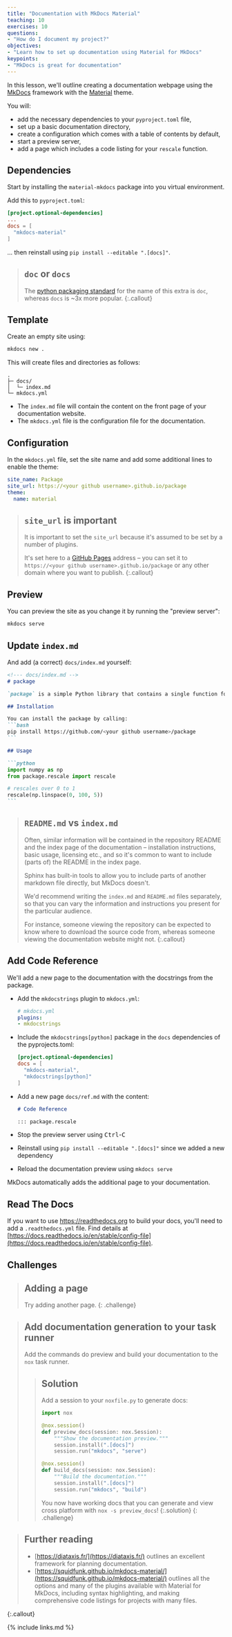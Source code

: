 ```yaml
---
title: "Documentation with MkDocs Material"
teaching: 10
exercises: 10
questions:
- "How do I document my project?"
objectives:
- "Learn how to set up documentation using Material for MkDocs"
keypoints:
- "MkDocs is great for documentation"
---
```


In this lesson, we'll outline creating a documentation webpage
using the [MkDocs](https://www.mkdocs.org/) framework
with the [Material](https://squidfunk.github.io/mkdocs-material/) theme.

You will:
- add the necessary dependencies to your `pyproject.toml` file,
- set up a basic documentation directory,
- create a configuration which comes with a table of contents by default,
- start a preview server,
- add a page which includes a code listing for your `rescale` function.


## Dependencies

Start by installing the `material-mkdocs` package into you virtual environment.

Add this to `pyproject.toml`:

```toml
[project.optional-dependencies]
...
docs = [
  "mkdocs-material"
]
```

... then reinstall using `pip install --editable ".[docs]"`.

> ## `doc` or `docs`
>
> The [python packaging standard](https://packaging.python.org/en/latest/specifications/core-metadata/#provides-extra-multiple-use)
> for the name of this extra is `doc`, whereas `docs` is ~3x more popular.
{:.callout}

## Template

Create an empty site using:
```bash
mkdocs new .
```

This will create files and directories as follows:
```
.
├─ docs/
│  └─ index.md
└─ mkdocs.yml
```

- The `index.md` file will contain the content on the front page of your documentation website.
- The `mkdocs.yml` file is the configuration file for the documentation.

## Configuration

In the `mkdocs.yml` file, set the site name and add some additional lines to enable the theme:

```yaml
site_name: Package
site_url: https://<your github username>.github.io/package
theme:
  name: material
```

> ## `site_url` is important
> It is important to set the `site_url` because it's assumed to be set by a number of plugins.
>
> It's set here to a [GitHub Pages](https://pages.github.com/) address –
> you can set it to `https://<your github username>.github.io/package`
> or any other domain where you want to publish.
{:.callout}

## Preview

You can preview the site as you change it by running the "preview server":

```bash
mkdocs serve
```

## Update `index.md`

And add (a correct) `docs/index.md` yourself:

````md
<!--- docs/index.md -->
# package

`package` is a simple Python library that contains a single function for rescaling arrays.

## Installation

You can install the package by calling:
```bash
pip install https://github.com/<your github username>/package
```

## Usage

```python
import numpy as np
from package.rescale import rescale

# rescales over 0 to 1
rescale(np.linspace(0, 100, 5))
```

````

> ## `README.md` vs `index.md`
> Often, similar information will be contained in the repository README
> and the index page of the documentation – installation instructions,
> basic usage, licensing etc., and so it's common to want to include
> (parts of) the README in the index page.
>
> Sphinx has built-in tools to allow you to include parts of another markdown file
> directly, but MkDocs doesn't.
>
> We'd recommend writing the `index.md` and `README.md` files separately,
> so that you can vary the information and instructions you present
> for the particular audience.
>
> For instance, someone viewing the repository can be expected to know where to download
> the source code from, whereas someone viewing the documentation website might not.
{:.callout}

## Add Code Reference

We'll add a new page to the documentation with the docstrings from the package.

- Add the `mkdocstrings` plugin to `mkdocs.yml`:

  ```yaml
  # mkdocs.yml
  plugins:
  - mkdocstrings
  ```

- Include the `mkdocstrings[python]` package in the `docs` dependencies of the pyprojects.toml:

  ```toml
  [project.optional-dependencies]
  docs = [
    "mkdocs-material",
    "mkdocstrings[python]"
  ]
  ```

- Add a new page `docs/ref.md` with the content:

  ```md
  # Code Reference

  ::: package.rescale
  ```

- Stop the preview server using <kbd>Ctrl</kbd>-<kbd>C</kbd>
- Reinstall using `pip install --editable ".[docs]"`  since we added a new dependency
- Reload the documentation preview using `mkdocs serve`

MkDocs automatically adds the additional page to your documentation.

## Read The Docs

If you want to use https://readthedocs.org to build your docs, you'll need to add a `.readthedocs.yml` file. Find details at [https://docs.readthedocs.io/en/stable/config-file](https://docs.readthedocs.io/en/stable/config-file).

## Challenges

> ## Adding a page
>
> Try adding another page.
{: .challenge}

> ## Add documentation generation to your task runner
>
> Add the commands do preview and build your documentation to the `nox` task runner.
>
> > ## Solution
> > Add a session to your `noxfile.py` to generate docs:
> >
> > ```python
> > import nox
> >
> > @nox.session()
> > def preview_docs(session: nox.Session):
> >     """Show the documentation preview."""
> >     session.install(".[docs]")
> >     session.run("mkdocs", "serve")
> >
> > @nox.session()
> > def build_docs(session: nox.Session):
> >     """Build the documentation."""
> >     session.install(".[docs]")
> >     session.run("mkdocs", "build")
> > ```
> > You now have working docs that you can generate and view cross platform with `nox -s preview_docs`!
> {:.solution}
{: .challenge}



> ## Further reading
>
> - [https://diataxis.fr/](https://diataxis.fr/) outlines an excellent framework
>   for planning documentation.
> - [https://squidfunk.github.io/mkdocs-material/](https://squidfunk.github.io/mkdocs-material/)
>   outlines all the options and many of the plugins available with Material for MkDocs,
>   including syntax highlighting, and making comprehensive code listings for projects with many files.
>
{:.callout}

{% include links.md %}
